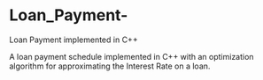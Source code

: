 # Loan_Payment-
Loan Payment implemented in C++

A loan payment schedule implemented in C++ with an optimization algorithm for approximating the Interest Rate on a loan.

